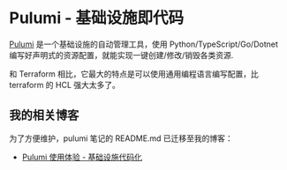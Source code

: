 # Pulumi - 基础设施即代码

[Pulumi](https://github.com/pulumi/pulumi) 是一个基础设施的自动管理工具，使用
Python/TypeScript/Go/Dotnet 编写好声明式的资源配置，就能实现一键创建/修改/销毁各类资源.

和 Terraform 相比，它最大的特点是可以使用通用编程语言编写配置，比 terraform 的 HCL 强大太多了。

## 我的相关博客

为了方便维护，pulumi 笔记的 README.md 已迁移至我的博客：

- [Pulumi 使用体验 - 基础设施代码化](https://thiscute.world/posts/expirence-of-pulumi/)
